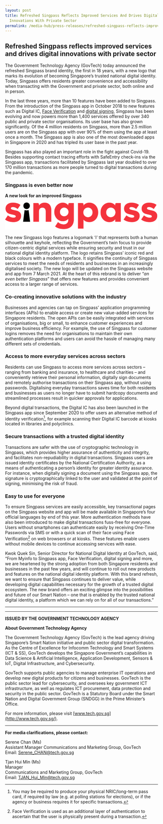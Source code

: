 ```yaml
---
layout: post
title: Refreshed Singpass Reflects Improved Services And Drives Digital
  Innovations With Private Sector
permalink: /media-hub/press-releases/refreshed-singpass-reflects-improved-services
---
```

## Refreshed Singpass reflects improved services and drives digital innovations with private sector 

The Government Technology Agency (GovTech) today announced the refreshed Singpass brand identity, the first in 18 years, with a new logo that marks its evolution of becoming Singapore’s trusted national digital identity. Today, Singpass offers residents greater convenience and accessibility when transacting with the Government and private sector, both online and in person.

In the last three years, more than 10 features have been added to Singpass. From the introduction of the Singpass app in October 2018 to new features such as Digital IC, [Face Verification](https://www.tech.gov.sg/media/media-releases/2020-12-16-singpass-2fa) and [digital signing](https://www.tech.gov.sg/media/media-releases/2020-11-04-sign-with-singpass), Singpass has been evolving and now powers more than 1,400 services offered by over 340 public and private sector organisations. Its user  base has also grown significantly. Of the 4 million residents on Singpass, more than 2.5 million users are on the Singpass app with over 90% of them using the app at least once a month. The Singpass app is also one of the most downloaded apps in Singapore in 2020 and has tripled its user base in the past year.

Singpass has also played an important role in the fight against Covid-19. Besides supporting contact tracing efforts with SafeEntry check-ins via the Singpass app, transactions facilitated by Singpass last year doubled to over 170 million transactions as more people  turned to digital transactions during the pandemic.

### Singpass is even better now

**A new look for an improved Singpass**

![Alt text for image on Isomer site](/images/media-hub/press-release/2021/Singpass-logo-2021.png)

The new Singpass logo features a logomark ‘i’ that represents both a human silhouette and keyhole, reflecting the Government’s twin focus to provide citizen-centric digital services while ensuring security and trust in our national digital identity platform. The logo retains Singpass’ iconic red and black colours with a modern typeface. It signifies the continuity of Singpass services to meet the needs of residents and businesses in an increasingly digitalised society. The new logo will be updated on the Singpass website and app from 7 March 2021. At the heart of this rebrand is to deliver “_an even better Singpass_” that offers new features and provides convenient access to a larger range of services.

### Co-creating innovative solutions with the industry

Businesses and agencies can tap on Singpass’ application programming interfaces  (APIs) to enable access or create new value-added services for Singapore residents. The open APIs can be easily integrated with services of organisations, big or small, to enhance customer experiences and improve business efficiency. For example, the use of Singpass for customer logins removes the need for organisations to maintain their own authentication platforms and users can avoid the hassle of managing many different sets of credentials.

### Access to more everyday services across sectors

Residents can use Singpass to access more services across sectors – ranging from banking and insurance, to healthcare and charities – and conveniently retrieve their personal information, digitally sign documents and remotely authorise transactions on their Singpass app, without using passwords. Digitalising everyday transactions saves time for both residents and businesses as users no longer have to submit hardcopy documents and streamlined processes result in quicker approvals for applications.

Beyond digital transactions, the Digital IC has also been launched in the Singpass app since September 2020 to offer users an alternative method of identity verification[^1], for example scanning their Digital IC barcode at kiosks located in libraries and polyclinics.

### Secure transactions with a trusted digital identity  
  
Transactions are safer with the use of cryptographic technology in Singpass, which provides  higher assurance of authenticity and integrity, and facilitates non-repudiability in digital transactions.  Singpass users are issued identity certificates by the National Certification Authority, as a means of authenticating a person’s identity for greater identity assurance. For instance, when digitally signing a document using the Singpass app, the signature is cryptographically linked to the user and validated at the point of signing, minimising the risk of fraud.

### Easy to use for everyone

To ensure Singpass services are easily accessible, key transactional pages on the Singpass website and app will be made available in Singapore’s four official languages by end of this year. More authentication methods have also been introduced to make digital transactions fuss-free for everyone. Users without smartphones can authenticate easily by receiving One-Time Passwords via SMS or with a quick scan of their face using Face Verification[^2] on web browsers or at kiosks. These features enable users without mobile devices to continue accessing services with ease.

Kwok Quek Sin, Senior Director for National Digital Identity at GovTech, said, “From Myinfo to Singpass app, Face Verification, digital signing and more, we are heartened by the strong adoption from both Singapore residents and businesses in the past few years, and will continue to roll out new products and features on the national digital identity platform. With this brand refresh, we want to ensure that Singpass continues to deliver value, while developing digital capabilities necessary for the growth of a trusted digital ecosystem. The new brand offers an exciting glimpse into the possibilities and future of our Smart Nation – one that is enabled by the trusted national digital identity, a platform which we can rely on for all of our transactions.”

----------

[^1]: You may be required to produce your physical NRIC/long-term pass card, if required by law (e.g. at polling stations for elections), or if the agency or business requires it for specific transactions.

[^2]: Face Verification is used as an additional layer of authentication to ascertain that the user is physically present during a transaction.

----------

**ISSUED BY THE GOVERNMENT TECHNOLOGY AGENCY**

**About Government Technology Agency**

The Government Technology Agency (GovTech) is the lead agency driving Singapore’s Smart Nation initiative and public sector digital transformation.  As the Centre of Excellence for Infocomm Technology and Smart Systems (ICT & SS), GovTech develops the Singapore Government’s capabilities in Data Science & Artificial Intelligence, Application Development, Sensors & IoT, Digital Infrastructure, and Cybersecurity.

GovTech supports public agencies to manage enterprise IT operations and develop new digital products for citizens and businesses. GovTech is the public sector lead for cybersecurity, and oversees key government ICT infrastructure, as well as regulates ICT procurement, data protection and security in the public sector. GovTech is a Statutory Board under the Smart Nation and Digital Government Group (SNDGG) in the Prime Minister’s Office.

For more information, please visit [www.tech.gov.sg](http://www.tech.gov.sg/).

----------

**For media clarifications, please contact:**

Serene Chan (Ms)<br>
Assistant Manager 
Communications and Marketing Group, GovTech<br>
Email: [Serene_CHAN@tech.gov.sg](mailto:Serene_CHAN@tech.gov.sg)<br>

Tjan Hui Min (Ms)<br> 
Manager<br>
Communications and Marketing Group, GovTech<br>
Email: [TJAN_Hui_Min@tech.gov.sg](mailto:TJAN_Hui_Min@tech.gov.sg)<br>